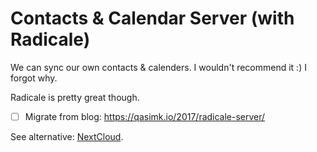 # Contacts & Calendar Server \(with Radicale\)

We can sync our own contacts & calenders. I wouldn't recommend it :\) I forgot why.

Radicale is pretty great though.

* [ ] Migrate from blog: https://qasimk.io/2017/radicale-server/

See alternative: [NextCloud](/cloud-nextcloud.md).

